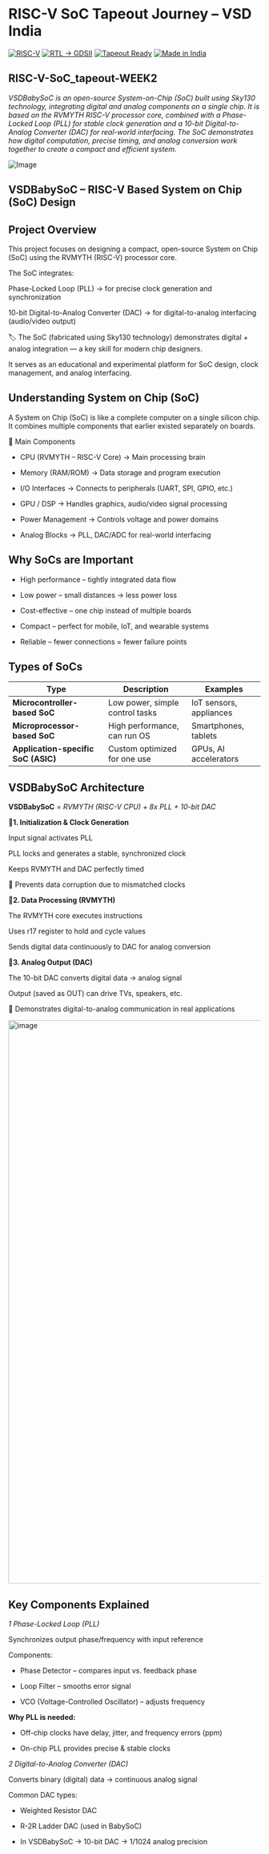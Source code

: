 # RISC-V SoC Tapeout Journey – VSD India

[![RISC-V](https://img.shields.io/badge/RISC--V-Reference%20SoC-blue)](https://riscv.org/)
[![RTL → GDSII](https://img.shields.io/badge/Flow-RTL%20%E2%86%92%20GDSII-purple)](https://en.wikipedia.org/wiki/GDSII)
[![Tapeout Ready](https://img.shields.io/badge/Goal-Tapeout%20Ready-red)](https://en.wikipedia.org/wiki/Photomask)
[![Made in India](https://img.shields.io/badge/Made%20in-India-green)](https://www.makeinindia.com/)

## **RISC-V-SoC_tapeout-WEEK2**

*VSDBabySoC is an open-source System-on-Chip (SoC) built using Sky130 technology, integrating digital and analog components on a single chip. It is based on the RVMYTH RISC-V processor core, combined with a Phase-Locked Loop (PLL) for stable clock generation and a 10-bit Digital-to-Analog Converter (DAC) for real-world interfacing. The SoC demonstrates how digital computation, precise timing, and analog conversion work together to create a compact and efficient system.*

![Image](https://github.com/user-attachments/assets/13707b3d-af04-453d-bce6-add4421b2e2a)

## VSDBabySoC – RISC-V Based System on Chip (SoC) Design

## Project Overview

This project focuses on designing a compact, open-source System on Chip (SoC) using the RVMYTH (RISC-V) processor core.

The SoC integrates:

Phase-Locked Loop (PLL) → for precise clock generation and synchronization

10-bit Digital-to-Analog Converter (DAC) → for digital-to-analog interfacing (audio/video output)

🏷️ The SoC (fabricated using Sky130 technology) demonstrates digital + analog integration — a key skill for modern chip designers.

It serves as an educational and experimental platform for SoC design, clock management, and analog interfacing.

## Understanding System on Chip (SoC)

A System on Chip (SoC) is like a complete computer on a single silicon chip.
It combines multiple components that earlier existed separately on boards.

🔹 Main Components

- CPU (RVMYTH – RISC-V Core) → Main processing brain

- Memory (RAM/ROM) → Data storage and program execution

- I/O Interfaces → Connects to peripherals (UART, SPI, GPIO, etc.)

- GPU / DSP → Handles graphics, audio/video signal processing

- Power Management → Controls voltage and power domains

- Analog Blocks → PLL, DAC/ADC for real-world interfacing

## Why SoCs are Important

- High performance – tightly integrated data flow

- Low power – small distances → less power loss

- Cost-effective – one chip instead of multiple boards

- Compact – perfect for mobile, IoT, and wearable systems

- Reliable – fewer connections = fewer failure points

 ## Types of SoCs

| **Type** | **Description** | **Examples** |
|-----------|-----------------|---------------|
| **Microcontroller-based SoC** | Low power, simple control tasks | IoT sensors, appliances |
| **Microprocessor-based SoC** | High performance, can run OS | Smartphones, tablets |
| **Application-specific SoC (ASIC)** | Custom optimized for one use | GPUs, AI accelerators |

## VSDBabySoC Architecture

**VSDBabySoC** = *RVMYTH (RISC-V CPU) + 8x PLL + 10-bit DAC*

🔸**1. Initialization & Clock Generation**

Input signal activates PLL

PLL locks and generates a stable, synchronized clock

Keeps RVMYTH and DAC perfectly timed

🔖 Prevents data corruption due to mismatched clocks

🔸**2. Data Processing (RVMYTH)**

The RVMYTH core executes instructions

Uses r17 register to hold and cycle values

Sends digital data continuously to DAC for analog conversion

🔸**3. Analog Output (DAC)**

The 10-bit DAC converts digital data → analog signal

Output (saved as OUT) can drive TVs, speakers, etc.

🔖 Demonstrates digital-to-analog communication in real applications

<img width="1361" height="1123" alt="image" src="https://github.com/user-attachments/assets/52a53868-d240-4d86-b3cc-2d65efd24942" />

## Key Components Explained

*1 Phase-Locked Loop (PLL)*

Synchronizes output phase/frequency with input reference

Components:

- Phase Detector – compares input vs. feedback phase

- Loop Filter – smooths error signal

- VCO (Voltage-Controlled Oscillator) – adjusts frequency

**Why PLL is needed:**

- Off-chip clocks have delay, jitter, and frequency errors (ppm)

- On-chip PLL provides precise & stable clocks

*2 Digital-to-Analog Converter (DAC)*

Converts binary (digital) data → continuous analog signal

Common DAC types:

- Weighted Resistor DAC

- R-2R Ladder DAC (used in BabySoC)

- In VSDBabySoC → 10-bit DAC → 1/1024 analog precision

